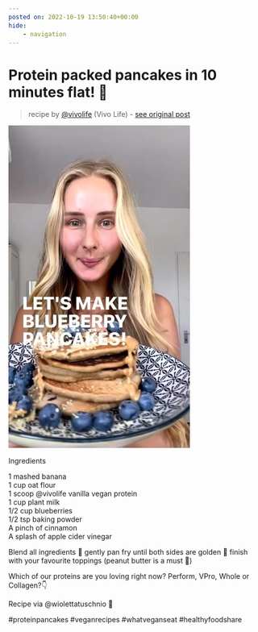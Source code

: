 ```yaml
---
posted on: 2022-10-19 13:50:40+00:00
hide:
    - navigation
---
```


# Protein packed pancakes in 10 minutes flat! 🥞 

> recipe by [@vivolife](https://www.instagram.com/vivolife/) 
(Vivo Life) - [see original post](https://instagram.com/p/Cj5ceE9D5yw)

![](../img/vivolife_19-10-2022_1310.png)

  
Ingredients  
  
1 mashed banana  
1 cup oat flour  
1 scoop @vivolife vanilla vegan protein  
1 cup plant milk   
1/2 cup blueberries  
1/2 tsp baking powder   
A pinch of cinnamon  
A splash of apple cider vinegar  
  
Blend all ingredients 🔸 gently pan fry until both sides are golden 🔸 finish with your favourite toppings (peanut butter is a must 🤤)  
  
Which of our proteins are you loving right now? Perform, VPro, Whole or Collagen?👇  
  
Recipe via @wiolettatuschnio 🤩  
  
\#proteinpancakes \#veganrecipes \#whatveganseat \#healthyfoodshare   